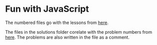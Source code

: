 # Fun with JavaScript

The numbered files go with the lessons from [here](https://www.youtube.com/watch?v=xizFJHKHdHw&index=1&list=PL7pEw9n3GkoW5bYOhVAtmJlak3ZK7SaDf).

The files in the solutions folder corelate with the problem numbers from [here](https://www.w3resource.com/javascript-exercises/javascript-basic-exercises.php). The problems are also written in the file as a comment.
